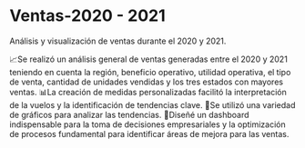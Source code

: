 # Ventas-2020 - 2021
Análisis y visualización de ventas durante el 2020 y 2021.

📈Se realizó un análisis general de ventas generadas entre el 2020 y 2021 teniendo en cuenta la región, beneficio operativo, utilidad operativa, el tipo de venta, cantidad de unidades vendidas y los tres estados con mayores ventas.
📊⁣⁣⁣La creación de medidas personalizadas facilitó la interpretación de la vuelos y la identificación de tendencias clave. 
🦄Se utilizó una variedad de gráficos para analizar las tendencias.
🔎Diseñé un dashboard indispensable para la toma de decisiones empresariales y la optimización de procesos fundamental para identificar áreas de mejora para las ventas.
